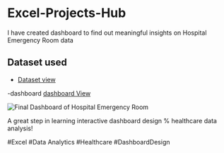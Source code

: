 # Excel-Projects-Hub
I have created dashboard to find out meaningful insights on Hospital Emergency Room data 

## Dataset used 
- <a href="https://github.com/bitsbydj/Excel-Projects-Hub/blob/main/Hospital%20Emergency%20Room%20Data..csv">Dataset view</a>

-dashboard <a href ="https://github.com/bitsbydj/Excel-Projects-Hub/blob/main/Final%20Dashboard%20of%20Hospital%20Emergency%20Room.jpg">dashboard View</a>

![Final Dashboard of Hospital Emergency Room](https://github.com/user-attachments/assets/4d62920a-6208-4955-b0c6-ae91eb4f873c)

A great step in learning interactive dashboard design % healthcare data analysis!

#Excel #Data Analytics #Healthcare #DashboardDesign 
